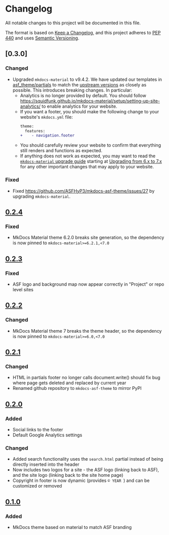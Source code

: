 # Changelog

All notable changes to this project will be documented in this file.

The format is based on [Keep a Changelog](https://keepachangelog.com/en/1.0.0/),
and this project adheres to [PEP 440](https://www.python.org/dev/peps/pep-0440/) 
and uses [Semantic Versioning](https://semver.org/spec/v2.0.0.html).

## [0.3.0]

### Changed
- Upgraded `mkdocs-material` to v9.4.2. We have updated our templates in [asf_theme/partials](./asf_theme/partials) to match the [upstream versions](https://github.com/squidfunk/mkdocs-material/tree/9.4.2/src/templates/partials) as closely as possible. This introduces breaking changes. In particular:
    - Analytics is no longer provided by default. You should follow <https://squidfunk.github.io/mkdocs-material/setup/setting-up-site-analytics/> to enable analytics for your website.
    - If you want a footer, you should make the following change to your website's `mkdocs.yml` file:
      ```diff
      theme:
        features:
      +    - navigation.footer
      ```
    - You should carefully review your website to confirm that everything still renders and functions as expected.
    - If anything does not work as expected, you may want to read the [`mkdocs-material` upgrade guide](https://squidfunk.github.io/mkdocs-material/upgrade/) starting at [Upgrading from 6.x to 7.x](https://squidfunk.github.io/mkdocs-material/upgrade/#upgrading-from-6x-to-7x) for any other important changes that may apply to your website.

### Fixed
- Fixed <https://github.com/ASFHyP3/mkdocs-asf-theme/issues/27> by upgrading `mkdocs-material`.

## [0.2.4](https://github.com/ASFHyP3/mkdocs-asf-theme/compare/v0.2.3...v0.2.4)

### Fixed
- MkDocs Material theme 6.2.0 breaks site generation, so the dependency is now pinned to `mkdocs-material>=6.2.1,<7.0`

## [0.2.3](https://github.com/ASFHyP3/mkdocs-asf-theme/compare/v0.2.2...v0.2.3)

### Fixed
- ASF logo and background map now appear correctly in "Project" or repo level sites

## [0.2.2](https://github.com/ASFHyP3/mkdocs-asf-theme/compare/v0.2.1...v0.2.2)

### Changed
- MkDocs Material theme 7 breaks the theme header, so the dependency is now pinned to `mkdocs-material>=6.0,<7.0`

## [0.2.1](https://github.com/ASFHyP3/mkdocs-asf-theme/compare/v0.2.0...v0.2.1)

### Changed
- HTML in partials footer no longer calls document.write() should fix bug where page gets deleted and replaced by current year
- Renamed github repository to `mkdocs-asf-theme` to mirror PyPI

## [0.2.0](https://github.com/ASFHyP3/mkdocs-asf-theme/compare/v0.1.0...v0.2.0)

### Added
- Social links to the footer
- Default Google Analytics settings

### Changed
- Added search functionality uses the `search.html` partial instead of being directly
  inserted into the header
- Now includes two logos for a site - the ASF logo (linking back to ASF), and the
  site logo (linking back to the site home page)
- Copyright in footer is now dynamic (provides `© YEAR `) and can be customized
  or removed

## [0.1.0](https://github.com/ASFHyP3/mkdocs-asf-theme/compare/v0.0.0...v0.1.0)

### Added
- MkDocs theme based on material to match ASF branding
